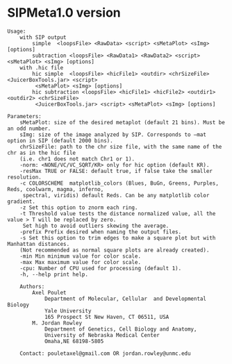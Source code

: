 # SIPMeta1.0 version
	
	
	Usage:
		with SIP output
			simple  <loopsFile> <RawData> <script> <sMetaPlot> <sImg> [options]
			subtraction <loopsFile> <RawData1> <RawData2> <script> <sMetaPlot> <sImg> [options]
		with .hic file
			hic simple  <loopsFile> <hicFile1> <outdir> <chrSizeFile> <JuicerBoxTools.jar> <script>
			 <sMetaPlot> <sImg> [options]
			hic subtraction <loopsFile> <hicFile1> <hicFile2> <outdir1> <outdir2> <chrSizeFile>
			 <JuicerBoxTools.jar> <script> <sMetaPlot> <sImg> [options]

	Parameters:
		sMetaPlot: size of the desired metaplot (default 21 bins). Must be an odd number.
		sImg: size of the image analyzed by SIP. Corresponds to –mat option in SIP (default 2000 bins).
		chrSizeFile: path to the chr size file, with the same name of the chr as in the hic file
		(i.e. chr1 does not match Chr1 or 1).
		-norm: <NONE/VC/VC_SQRT/KR> only for hic option (default KR).
		-resMax TRUE or FALSE: default true, if false take the smaller resolution.
		-c COLORSCHEME  matplotlib_colors (Blues, BuGn, Greens, Purples, Reds, coolwarm, magma, inferno,
		 spectral, viridis) default Reds. Can be any matplotlib color gradient.
		-z Set this option to znorm each ring.
		-t Threshold value tests the distance normalized value, all the value > T will be replaced by zero.
		 Set high to avoid outliers skewing the average.
		-prefix Prefix desired when naming the output files.
		-s Set this option to trim edges to make a square plot but with Manhattan distances. 
		(Not recommended as normal square plots are already created).
		-min Min minimum value for color scale.
		-max Max maximum value for color scale.
		-cpu: Number of CPU used for processing (default 1).
		-h, --help print help.
		
		Authors:
			Axel Poulet
				Department of Molecular, Cellular  and Developmental Biology
				Yale University
				165 Prospect St New Haven, CT 06511, USA
			M. Jordan Rowley
				Department of Genetics, Cell Biology and Anatomy, 
				University of Nebraska Medical Center 
				Omaha,NE 68198-5805
				
		Contact: pouletaxel@gmail.com OR jordan.rowley@unmc.edu